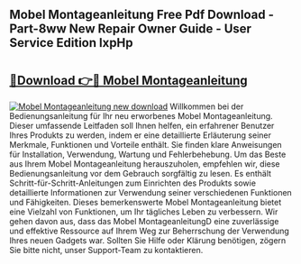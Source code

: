 ## Mobel Montageanleitung Free Pdf Download - Part-8ww New Repair Owner Guide - User Service Edition lxpHp

# <h2><a href="http://df8j1dv.blite.top/?on=Mobel+Montageanleitung">🔗Download 👉🔴 Mobel Montageanleitung</a></h2>

[![Mobel Montageanleitung new download](https://i.imgur.com/lujVjoI.png)](http://df8j1dv.blite.top/?on=Mobel+Montageanleitung)
Willkommen bei der Bedienungsanleitung für Ihr neu erworbenes Mobel Montageanleitung. Dieser umfassende Leitfaden soll Ihnen helfen, ein erfahrener Benutzer Ihres Produkts zu werden, indem er eine detaillierte Erläuterung seiner Merkmale, Funktionen und Vorteile enthält. Sie finden klare Anweisungen für Installation, Verwendung, Wartung und Fehlerbehebung. Um das Beste aus Ihrem Mobel Montageanleitung herauszuholen, empfehlen wir, diese Bedienungsanleitung vor dem Gebrauch sorgfältig zu lesen. Es enthält Schritt-für-Schritt-Anleitungen zum Einrichten des Produkts sowie detaillierte Informationen zur Verwendung seiner verschiedenen Funktionen und Fähigkeiten. Dieses bemerkenswerte Mobel Montageanleitung bietet eine Vielzahl von Funktionen, um Ihr tägliches Leben zu verbessern. Wir gehen davon aus, dass das Mobel MontageanleitungD eine zuverlässige und effektive Ressource auf Ihrem Weg zur Beherrschung der Verwendung Ihres neuen Gadgets war. Sollten Sie Hilfe oder Klärung benötigen, zögern Sie bitte nicht, unser Support-Team zu kontaktieren.
